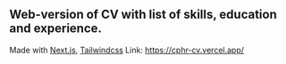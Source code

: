 ## Web-version of CV with list of skills, education and experience.

Made with [Next.js](https://nextjs.org/), [Tailwindcss](https://tailwindcss.com/)
Link: https://cphr-cv.vercel.app/
